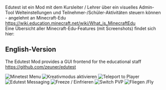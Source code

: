 Edutest ist ein Mod mit dem Kursleiter / Lehrer über ein visuelles Admin-Tool Welteinstellungen und Teilnehmer-/Schüler-Aktivitäten steuern können - angelehnt an Minecraft-Edu  
https://wiki.education.minecraft.net/wiki/What_is_MinecraftEdu  
Eine Übersicht aller Minecraft-Edu-Features (mit Screenshots) findet sich hier:
## English-Version   
The Edutest Mod provides a GUI frontend for the educational staff  
https://github.com/zeuner/edutest

![Minetest Menu](https://github.com/minetest4edu/edutest_minetest-education/blob/master/screenshots/minetestEDUMenu.png)
![Kreativmodus aktivieren](https://github.com/minetest4edu/edutest_minetest-education/blob/master/screenshots/kreativModus.png)
![Teleport to Player](https://github.com/minetest4edu/edutest_minetest-education/blob/master/screenshots/teleport2player.png)
![Edutest Messaging](https://github.com/minetest4edu/edutest_minetest-education/blob/master/screenshots/messaging.png)
![Freeze / Einfrieren](https://github.com/minetest4edu/edutest_minetest-education/blob/master/screenshots/einfrieren.png)
![Switch PVP](https://github.com/minetest4edu/edutest_minetest-education/blob/master/screenshots/pvp.png)
![Fliegen /Fly](https://github.com/minetest4edu/edutest_minetest-education/blob/master/screenshots/flugmodus.png)

